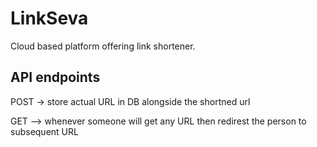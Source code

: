 # LinkSeva
Cloud based platform offering link shortener.

## API endpoints

POST  ->  store actual URL in DB alongside the shortned url

GET -->  whenever someone will get any URL   then redirest the person to subsequent URL
